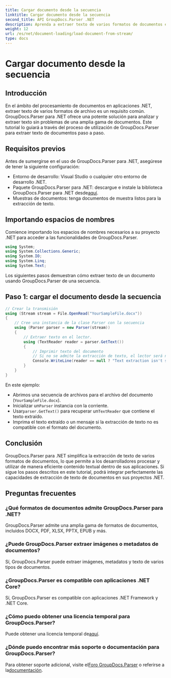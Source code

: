 ```yaml
---
title: Cargar documento desde la secuencia
linktitle: Cargar documento desde la secuencia
second_title: API GroupDocs.Parser .NET
description: Aprenda a extraer texto de varios formatos de documentos en .NET usando GroupDocs.Parser. Guía paso a paso con ejemplos de código.
weight: 12
url: /es/net/document-loading/load-document-from-stream/
type: docs
---
```

# Cargar documento desde la secuencia

## Introducción
En el ámbito del procesamiento de documentos en aplicaciones .NET, extraer texto de varios formatos de archivo es un requisito común. GroupDocs.Parser para .NET ofrece una potente solución para analizar y extraer texto sin problemas de una amplia gama de documentos. Este tutorial lo guiará a través del proceso de utilización de GroupDocs.Parser para extraer texto de documentos paso a paso.
## Requisitos previos
Antes de sumergirse en el uso de GroupDocs.Parser para .NET, asegúrese de tener la siguiente configuración:
- Entorno de desarrollo: Visual Studio o cualquier otro entorno de desarrollo .NET.
-  Paquete GroupDocs.Parser para .NET: descargue e instale la biblioteca GroupDocs.Parser para .NET desde[aquí](https://releases.groupdocs.com/parser/net/).
- Muestras de documentos: tenga documentos de muestra listos para la extracción de texto.
## Importando espacios de nombres
Comience importando los espacios de nombres necesarios a su proyecto .NET para acceder a las funcionalidades de GroupDocs.Parser.
```csharp
using System;
using System.Collections.Generic;
using System.IO;
using System.Linq;
using System.Text;
```

Los siguientes pasos demuestran cómo extraer texto de un documento usando GroupDocs.Parser de una secuencia.
## Paso 1: cargar el documento desde la secuencia
```csharp
// Crear la transmisión
using (Stream stream = File.OpenRead("YourSampleFile.docx"))
{
    // Cree una instancia de la clase Parser con la secuencia
    using (Parser parser = new Parser(stream))
    {
        // Extraer texto en el lector.
        using (TextReader reader = parser.GetText())
        {
            // Imprimir texto del documento
            // Si no se admite la extracción de texto, el lector será nulo
            Console.WriteLine(reader == null ? "Text extraction isn't supported" : reader.ReadToEnd());
        }
    }
}
```
En este ejemplo:
- Abrimos una secuencia de archivos para el archivo del documento (`YourSampleFile.docx`).
-  Inicializar un`Parser` instancia con la corriente.
-  Usar`parser.GetText()` para recuperar un`TextReader` que contiene el texto extraído.
- Imprima el texto extraído o un mensaje si la extracción de texto no es compatible con el formato del documento.
## Conclusión
GroupDocs.Parser para .NET simplifica la extracción de texto de varios formatos de documentos, lo que permite a los desarrolladores procesar y utilizar de manera eficiente contenido textual dentro de sus aplicaciones. Si sigue los pasos descritos en este tutorial, podrá integrar perfectamente las capacidades de extracción de texto de documentos en sus proyectos .NET.

## Preguntas frecuentes
### ¿Qué formatos de documentos admite GroupDocs.Parser para .NET?
GroupDocs.Parser admite una amplia gama de formatos de documentos, incluidos DOCX, PDF, XLSX, PPTX, EPUB y más.
### ¿Puede GroupDocs.Parser extraer imágenes o metadatos de documentos?
Sí, GroupDocs.Parser puede extraer imágenes, metadatos y texto de varios tipos de documentos.
### ¿GroupDocs.Parser es compatible con aplicaciones .NET Core?
Sí, GroupDocs.Parser es compatible con aplicaciones .NET Framework y .NET Core.
### ¿Cómo puedo obtener una licencia temporal para GroupDocs.Parser?
 Puede obtener una licencia temporal de[aquí](https://purchase.groupdocs.com/temporary-license/).
### ¿Dónde puedo encontrar más soporte o documentación para GroupDocs.Parser?
 Para obtener soporte adicional, visite el[Foro GroupDocs.Parser](https://forum.groupdocs.com/c/parser/17) o referirse a la[documentación](https://tutorials.groupdocs.com/parser/net/).
